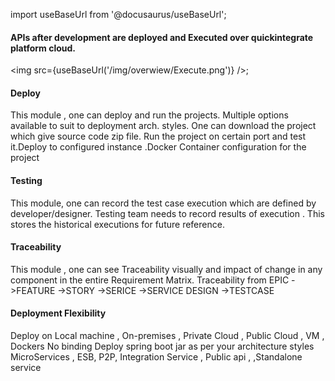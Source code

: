 import useBaseUrl from '@docusaurus/useBaseUrl';


#### APIs after development are deployed and **Executed** over quickintegrate platform cloud.

<img src={useBaseUrl('/img/overwiew/Execute.png')} />;

#### Deploy
This module , one can deploy and run the projects. Multiple options available  to suit to deployment arch. styles. One can download the project which give source code zip file. Run the project on certain port and test it.Deploy to configured instance .Docker Container configuration for the project 

#### Testing
This module, one can record the test case execution which are defined by developer/designer. Testing team needs to record results of execution . This stores the historical executions for future reference.

#### Traceability
This module , one can see Traceability visually and impact of change in any component in the entire  Requirement Matrix. Traceability from EPIC ->FEATURE ->STORY ->SERICE ->SERVICE DESIGN ->TESTCASE

#### Deployment Flexibility
Deploy on Local machine , On-premises , Private Cloud , Public Cloud , VM , Dockers
No binding
Deploy spring boot jar as per your architecture styles MicroServices , ESB, P2P, Integration Service , Public api , ,Standalone service 

